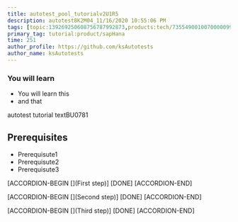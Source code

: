 ```yaml
---
title: autotest_pool_tutorialv2U1R5
description: autotest8K2M04_11/16/2020 10:55:06 PM
tags: [topic:139269250608756787992873,products:tech/73554900100700000996,tutorial:experience/advanced]
primary_tag: tutorial:product/sapHana
time: 251
author_profile: https://github.com/ksAutotests
author_name: ksAutotests
---
```

### You will learn
- You will learn this
- and that

autotest tutorial textBU0781

## Prerequisites
- Prerequisute1
- Prerequisute2
- Prerequisute3

[ACCORDION-BEGIN [](First step)]
[DONE]
[ACCORDION-END]

[ACCORDION-BEGIN [](Second step)]
[DONE]
[ACCORDION-END]

[ACCORDION-BEGIN [](Third step)]
[DONE]
[ACCORDION-END]

